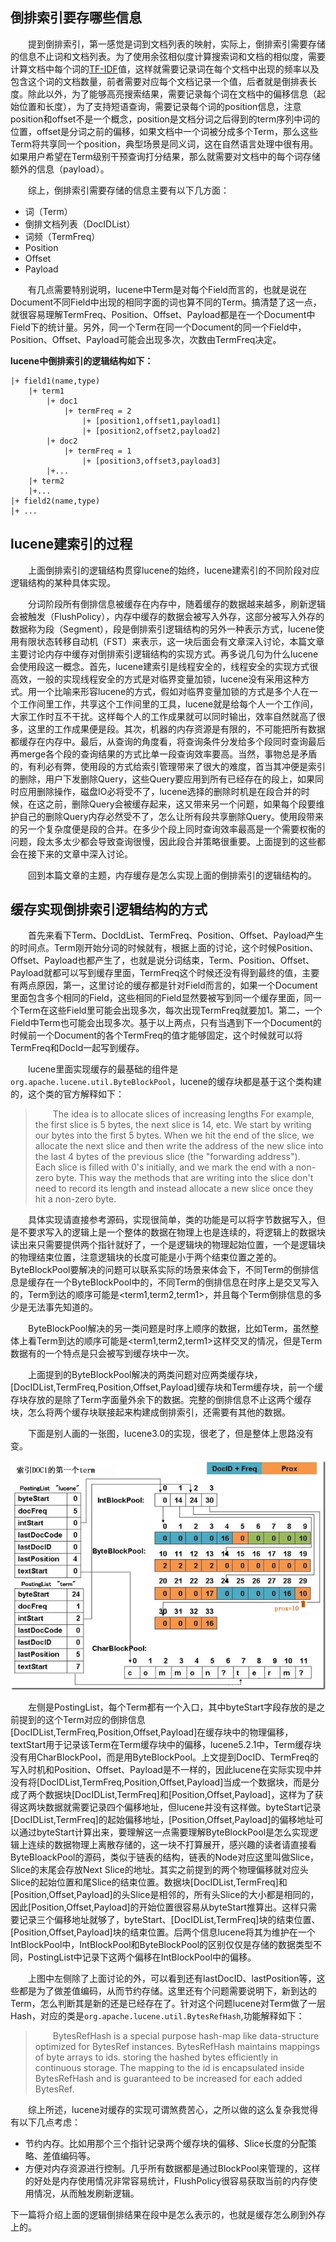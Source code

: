 ## 倒排索引要存哪些信息
&emsp;&emsp;提到倒排索引，第一感觉是词到文档列表的映射，实际上，倒排索引需要存储的信息不止词和文档列表。为了使用余弦相似度计算搜索词和文档的相似度，需要计算文档中每个词的[TF-IDF](https://en.wikipedia.org/wiki/Tf%E2%80%93idf)值，这样就需要记录词在每个文档中出现的频率以及包含这个词的文档数量，前者需要对应每个文档记录一个值，后者就是倒排表长度。除此以外，为了能够高亮搜索结果，需要记录每个词在文档中的偏移信息（起始位置和长度），为了支持短语查询，需要记录每个词的position信息，注意position和offset不是一个概念，position是文档分词之后得到的term序列中词的位置，offset是分词之前的偏移，如果文档中一个词被分成多个Term，那么这些Term将共享同一个position，典型场景是同义词，这在自然语言处理中很有用。如果用户希望在Term级别干预查询打分结果，那么就需要对文档中的每个词存储额外的信息（payload）。

&emsp;&emsp;综上，倒排索引需要存储的信息主要有以下几方面：
-  词（Term）
-  倒排文档列表（DocIDList）
-  词频（TermFreq）
-  Position
-  Offset
-  Payload

&emsp;&emsp;有几点需要特别说明，lucene中Term是对每个Field而言的，也就是说在Document不同Field中出现的相同字面的词也算不同的Term。搞清楚了这一点，就很容易理解TermFreq、Position、Offset、Payload都是在一个Document中Field下的统计量。另外，同一个Term在同一个Document的同一个Field中，Position、Offset、Payload可能会出现多次，次数由TermFreq决定。

**lucene中倒排索引的逻辑结构如下：**
```
|+ field1(name,type)
	|+ term1
		|+ doc1
			|+ termFreq = 2
				|+ [position1,offset1,payload1]
				|+ [position2,offset2,payload2]
		|+ doc2
			|+ termFreq = 1
				|+ [position3,offset3,payload3]
		|+...
	|+ term2
	|+...
|+ field2(name,type)
|+ ...
```
## lucene建索引的过程
&emsp;&emsp;上面倒排索引的逻辑结构贯穿lucene的始终，lucene建索引的不同阶段对应逻辑结构的某种具体实现。

&emsp;&emsp;分词阶段所有倒排信息被缓存在内存中，随着缓存的数据越来越多，刷新逻辑会被触发（FlushPolicy），内存中缓存的数据会被写入外存，这部分被写入外存的数据称为段（Segment），段是倒排索引逻辑结构的另外一种表示方式，lucene使用有限状态转移自动机（FST）来表示，这一块后面会有文章深入讨论，本篇文章主要讨论内存中缓存对倒排索引逻辑结构的实现方式。再多说几句为什么lucene会使用段这一概念。首先，lucene建索引是线程安全的，线程安全的实现方式很高效，一般的实现线程安全的方式是对临界变量加锁，lucene没有采用这种方式。用一个比喻来形容lucene的方式，假如对临界变量加锁的方式是多个人在一个工作间里工作，共享这个工作间里的工具，lucene就是给每个人一个工作间，大家工作时互不干扰。这样每个人的工作成果就可以同时输出，效率自然就高了很多，这里的工作成果便是段。其次，机器的内存资源是有限的，不可能把所有数据都缓存在内存中。最后，从查询的角度看，将查询条件分发给多个段同时查询最后再merge各个段的查询结果的方式比单一段查询效率要高。当然，事物总是矛盾的，有利必有弊，使用段的方式给索引管理带来了很大的难度，首当其冲便是索引的删除，用户下发删除Query，这些Query要应用到所有已经存在的段上，如果同时应用删除操作，磁盘IO必将受不了，lucene选择的删除时机是在段合并的时候，在这之前，删除Query会被缓存起来，这又带来另一个问题，如果每个段要维护自己的删除Query内存必然受不了，怎么让所有段共享删除Query。使用段带来的另一个复杂度便是段的合并。在多少个段上同时查询效率最高是一个需要权衡的问题，段太多太少都会导致查询很慢，因此段合并策略很重要。上面提到的这些都会在接下来的文章中深入讨论。

&emsp;&emsp;回到本篇文章的主题，内存缓存是怎么实现上面的倒排索引的逻辑结构的。

## 缓存实现倒排索引逻辑结构的方式
&emsp;&emsp;首先来看下Term、DocIdList、TermFreq、Position、Offset、Payload产生的时间点。Term刚开始分词的时候就有，根据上面的讨论，这个时候Position、Offset、Payload也都产生了，也就是说分词结束，Term、Position、Offset、Payload就都可以写到缓存里面，TermFreq这个时候还没有得到最终的值，主要有两点原因，第一，这里讨论的缓存都是针对Field而言的，如果一个Document里面包含多个相同的Field，这些相同的Field显然要被写到同一个缓存里面，同一个Term在这些Field里可能会出现多次，每次出现TermFreq就要加1。第二，一个Field中Term也可能会出现多次。基于以上两点，只有当遇到下一个Document的时候前一个Document的各个TermFreq的值才能够固定，这个时候就可以将TermFreq和DocId一起写到缓存。

&emsp;&emsp;lucene里面实现缓存的最基础的组件是``org.apache.lucene.util.ByteBlockPool``，lucene的缓存块都是基于这个类构建的，这个类的官方解释如下：

 > &emsp;&emsp;The idea is to allocate slices of increasing lengths For example, the first slice is 5 bytes, the next slice is 14, etc.  We start by writing our bytes into the first 5 bytes.  When we hit the end of the slice, we allocate the next slice and then write the address of the new slice into the last 4 bytes of the previous slice (the "forwarding address").
> &emsp;&emsp;Each slice is filled with 0's initially, and we mark the end with a non-zero byte.  This way the methods that are writing into the slice don't need to record its length and instead allocate a new slice once they hit a non-zero byte.

&emsp;&emsp;具体实现请直接参考源码，实现很简单，类的功能是可以将字节数据写入，但是不要求写入的逻辑上是一个整体的数据在物理上也是连续的，将逻辑上的数据块读出来只需要提供两个指针就好了，一个是逻辑块的物理起始位置，一个是逻辑块的物理结束位置，注意逻辑块的长度可能是小于两个结束位置之差的。ByteBlockPool要解决的问题可以联系实际的场景来体会下，不同Term的倒排信息是缓存在一个ByteBlockPool中的，不同Term的倒排信息在时序上是交叉写入的，Term到达的顺序可能是<term1,term2,term1>，并且每个Term倒排信息的多少是无法事先知道的。

&emsp;&emsp;ByteBlockPool解决的另一类问题是时序上顺序的数据，比如Term，虽然整体上看Term到达的顺序可能是<term1,term2,term1>这样交叉的情况，但是Term数据有的一个特点是只会被写到缓存块中一次。

&emsp;&emsp;上面提到的ByteBlockPool解决的两类问题对应两类缓存块，[DocIDList,TermFreq,Position,Offset,Payload]缓存块和Term缓存块，前一个缓存块存放的是除了Term字面量外余下的数据。完整的倒排信息不止这两个缓存块，怎么将两个缓存块联接起来构建成倒排索引，还需要有其他的数据。

&emsp;&emsp;下面是别人画的一张图，lucene3.0的实现，很老了，但是整体上思路没有变。

![ByteBlockPool](./pic/ByteBlockPool.jpg)

&emsp;&emsp;左侧是PostingList，每个Term都有一个入口，其中byteStart字段存放的是之前提到的这个Term对应的倒排信息[DocIDList,TermFreq,Position,Offset,Payload]在缓存块中的物理偏移，textStart用于记录该Term在Term缓存块中的偏移，lucene5.2.1中，Term缓存块没有用CharBlockPool，而是用ByteBlockPool。上文提到DocID、TermFreq的写入时机和Position、Offset、Payload是不一样的，因此lucene在实际实现中并没有将[DocIDList,TermFreq,Position,Offset,Payload]当成一个数据块，而是分成了两个数据块[DocIDList,TermFreq]和[Position,Offset,Payload]，这样为了获得这两块数据就需要记录四个偏移地址，但lucene并没有这样做。byteStart记录[DocIDList,TermFreq]的起始偏移地址，[Position,Offset,Payload]的偏移地址可以通过byteStart计算出来，要理解这一点需要理解ByteBlockPool是怎么实现逻辑上连续的数据物理上离散存储的，这一块不打算展开，感兴趣的读者请直接看ByteBloackPool的源码，类似于链表的结构，链表的Node对应这里叫做Slice，Slice的末尾会存放Next Slice的地址。其实之前提到的两个物理偏移就对应头Slice的起始位置和尾Slice的结束位置。数据块[DocIDList,TermFreq]和[Position,Offset,Payload]的头Slice是相邻的，所有头Slice的大小都是相同的，因此[Position,Offset,Payload]的开始位置很容易从byteStart推算出。这样只需要记录三个偏移地址就够了，byteStart、[DocIDList,TermFreq]块的结束位置、[Position,Offset,Payload]块的结束位置。后两个信息lucene将其为维护在一个IntBlockPool中，IntBlockPool和ByteBlockPool的区别仅仅是存储的数据类型不同，PostingList中记录下这两个偏移在IntBlockPool中的偏移。

&emsp;&emsp;上图中左侧除了上面讨论的外，可以看到还有lastDocID、lastPosition等，这些都是为了做差值编码，从而节约存储。这里还有个问题需要说明下，新到达的Term，怎么判断其是新的还是已经存在了。针对这个问题lucene对Term做了一层Hash，对应的类是``org.apache.lucene.util.BytesRefHash``,功能解释如下：
> &emsp;&emsp;BytesRefHash is a special purpose hash-map like data-structure optimized for BytesRef instances. BytesRefHash maintains mappings of byte arrays to ids. storing the hashed bytes efficiently in continuous storage. The mapping to the id is encapsulated inside BytesRefHash and is guaranteed to be increased for each added BytesRef.

&emsp;&emsp;综上所述，lucene对缓存的实现可谓煞费苦心，之所以做的这么复杂我觉得有以下几点考虑：
- 节约内存。比如用那个三个指针记录两个缓存块的偏移、Slice长度的分配策略、差值编码等。
- 方便对内存资源进行控制。几乎所有数据都是通过BlockPool来管理的，这样的好处是内存使用情况非常容易统计，FlushPolicy很容易获取当前的内存使用情况，从而触发刷新逻辑。

下一篇将介绍上面的逻辑倒排结果在段中是怎么表示的，也就是缓存怎么刷到外存上的。
